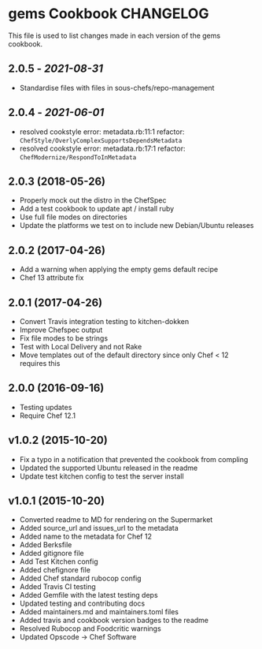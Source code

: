 # gems Cookbook CHANGELOG

This file is used to list changes made in each version of the gems cookbook.

## 2.0.5 - *2021-08-31*

- Standardise files with files in sous-chefs/repo-management

## 2.0.4 - *2021-06-01*

- resolved cookstyle error: metadata.rb:11:1 refactor: `ChefStyle/OverlyComplexSupportsDependsMetadata`
- resolved cookstyle error: metadata.rb:17:1 refactor: `ChefModernize/RespondToInMetadata`

## 2.0.3 (2018-05-26)

- Properly mock out the distro in the ChefSpec
- Add a test cookbook to update apt / install ruby
- Use full file modes on directories
- Update the platforms we test on to include new Debian/Ubuntu releases

## 2.0.2 (2017-04-26)

- Add a warning when applying the empty gems default recipe
- Chef 13 attribute fix

## 2.0.1 (2017-04-26)

- Convert Travis integration testing to kitchen-dokken
- Improve Chefspec output
- Fix file modes to be strings 
- Test with Local Delivery and not Rake
- Move templates out of the default directory since only Chef < 12 requires this

## 2.0.0 (2016-09-16)
- Testing updates
- Require Chef 12.1

## v1.0.2 (2015-10-20)

- Fix a typo in a notification that prevented the cookbook from compling
- Updated the supported Ubuntu released in the readme
- Update test kitchen config to test the server install

## v1.0.1 (2015-10-20)

- Converted readme to MD for rendering on the Supermarket
- Added source_url and issues_url to the metadata
- Added name to the metadata for Chef 12
- Added Berksfile
- Added gitignore file
- Add Test Kitchen config
- Added chefignore file
- Added Chef standard rubocop config
- Added Travis CI testing
- Added Gemfile with the latest testing deps
- Updated testing and contributing docs
- Added maintainers.md and maintainers.toml files
- Added travis and cookbook version badges to the readme
- Resolved Rubocop and Foodcritic warnings
- Updated Opscode -> Chef Software
